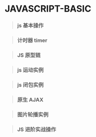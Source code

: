 # JAVASCRIPT-BASIC

> ### js 基本操作

> ### 计时器 timer

> ### JS 原型链

> ### js 运动实例

> ### js 闭包实例

> ### 原生 AJAX

> ### 图片轮播实例

> ### JS 进阶实战操作
